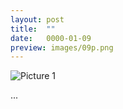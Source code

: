 ```yaml
---
layout: post
title:  ""
date:   0000-01-09
preview: images/09p.png
---
```


![Picture 1]({{site.baseurl}}/images/09.png?auto=yes)

...